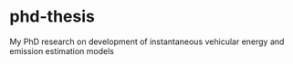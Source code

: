 # phd-thesis
My PhD research on development of instantaneous vehicular energy and emission estimation models